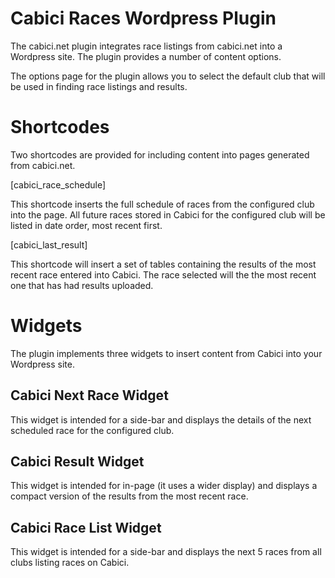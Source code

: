 Cabici Races Wordpress Plugin
===========================

The cabici.net plugin integrates race listings from cabici.net into a Wordpress
site. The plugin provides a number of content options.

The options page for the plugin allows you to select the default club that will be
used in finding race listings and results.

Shortcodes
==========

Two shortcodes are provided for including content into pages generated from
cabici.net.  

   [cabici_race_schedule]

This shortcode inserts the full schedule of races from the configured club into the
page. All future races stored in Cabici for the configured club will be listed in
date order, most recent first.

   [cabici_last_result]

This shortcode will insert a set of tables containing the results of the most
recent race entered into Cabici.  The race selected will the the most recent
one that has had results uploaded.  

Widgets
=======

The plugin implements three widgets to insert content from Cabici into your
Wordpress site.

Cabici Next Race Widget
-----------------------

This widget is intended for a side-bar and displays the details of the next
scheduled race for the configured club.  

Cabici Result Widget
--------------------

This widget is intended for in-page (it uses a wider display) and displays a
compact version of the results from the most recent race.  


Cabici Race List Widget
-----------------------

This widget is intended for a side-bar and displays the next 5 races from
all clubs listing races on Cabici.  
